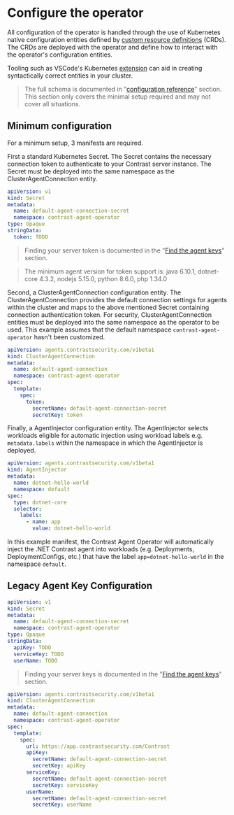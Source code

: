 # Configure the operator

All configuration of the operator is handled through the use of Kubernetes native configuration entities defined by [custom resource definitions](https://kubernetes.io/docs/concepts/extend-kubernetes/api-extension/custom-resources/) (CRDs). The CRDs are deployed with the operator and define how to interact with the operator's configuration entities.

Tooling such as VSCode's Kubernetes [extension](https://code.visualstudio.com/docs/azure/kubernetes) can aid in creating syntactically correct entities in your cluster.

> The full schema is documented in "[configuration reference](../03-configuration-reference.md)" section. This section only covers the minimal setup required and may not cover all situations.

## Minimum configuration

For a minimum setup, 3 manifests are required.

First a standard Kubernetes Secret. The Secret contains the necessary connection token to authenticate to your Contrast server instance. The Secret must be deployed into the same namespace as the ClusterAgentConnection entity.

```yaml
apiVersion: v1
kind: Secret
metadata:
  name: default-agent-connection-secret
  namespace: contrast-agent-operator
type: Opaque
stringData:
  token: TODO
```

> Finding your server token is documented in the "[Find the agent keys](https://docs.contrastsecurity.com/en/find-the-agent-keys.html)" section.

> The minimum agent version for token support is: java 6.10.1, dotnet-core 4.3.2, nodejs 5.15.0, python 8.6.0, php 1.34.0

Second, a ClusterAgentConnection configuration entity. The ClusterAgentConnection provides the default connection settings for agents within the cluster and maps to the above mentioned Secret containing connection authentication token. For security, ClusterAgentConnection entities must be deployed into the same namespace as the operator to be used. This example assumes that the default namespace `contrast-agent-operator` hasn't been customized.

```yaml
apiVersion: agents.contrastsecurity.com/v1beta1
kind: ClusterAgentConnection
metadata:
  name: default-agent-connection
  namespace: contrast-agent-operator
spec:
  template:
    spec:
      token:
        secretName: default-agent-connection-secret
        secretKey: token
```

Finally, a AgentInjector configuration entity. The AgentInjector selects workloads eligible for automatic injection using workload labels e.g. `metadata.labels` within the namespace in which the AgentInjector is deployed.

```yaml
apiVersion: agents.contrastsecurity.com/v1beta1
kind: AgentInjector
metadata:
  name: dotnet-hello-world
  namespace: default
spec:
  type: dotnet-core
  selector:
    labels:
      - name: app
        value: dotnet-hello-world
```

In this example manifest, the Contrast Agent Operator will automatically inject the .NET Contrast agent into workloads (e.g. Deployments, DeploymentConfigs, etc.) that have the label `app=dotnet-hello-world` in the namespace `default`.


## Legacy Agent Key Configuration

```yaml
apiVersion: v1
kind: Secret
metadata:
  name: default-agent-connection-secret
  namespace: contrast-agent-operator
type: Opaque
stringData:
  apiKey: TODO
  serviceKey: TODO
  userName: TODO
```

> Finding your server keys is documented in the "[Find the agent keys](https://docs.contrastsecurity.com/en/find-the-agent-keys.html)" section.


```yaml
apiVersion: agents.contrastsecurity.com/v1beta1
kind: ClusterAgentConnection
metadata:
  name: default-agent-connection
  namespace: contrast-agent-operator
spec:
  template:
    spec:
      url: https://app.contrastsecurity.com/Contrast
      apiKey:
        secretName: default-agent-connection-secret
        secretKey: apiKey
      serviceKey:
        secretName: default-agent-connection-secret
        secretKey: serviceKey
      userName:
        secretName: default-agent-connection-secret
        secretKey: userName
```
